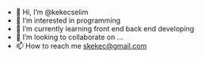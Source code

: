 - 👋 Hi, I’m @kekecselim
- 👀 I’m interested in programming
- 🌱 I’m currently learning front end back end developing
- 💞️ I’m looking to collaborate on ...
- 📫 How to reach me skekec@gmail.com

<!---
kekecselim/kekecselim is a ✨ special ✨ repository because its `README.md` (this file) appears on your GitHub profile.
You can click the Preview link to take a look at your changes.
--->
